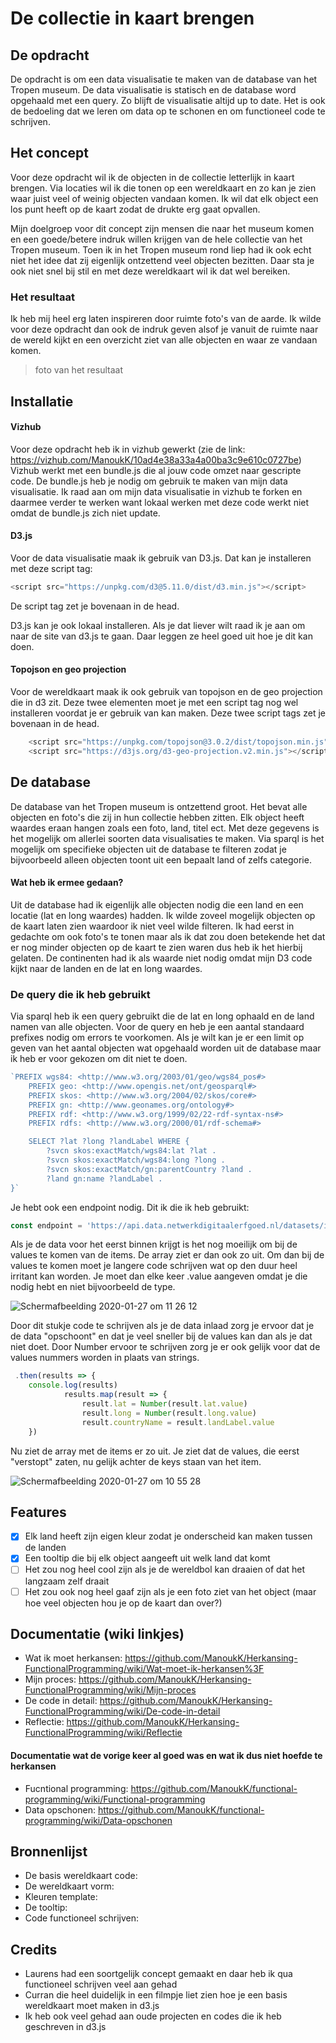 # De collectie in kaart brengen

## De opdracht
De opdracht is om een data visualisatie te maken van de database van het Tropen museum. De data visualisatie is statisch en de database word opgehaald met een query. Zo blijft de visualisatie altijd up to date. Het is ook de bedoeling dat we leren om data op te schonen en om functioneel code te schrijven. 

## Het concept 
Voor deze opdracht wil ik de objecten in de collectie letterlijk in kaart brengen. Via locaties wil ik die tonen op een wereldkaart en zo kan je zien waar juist veel of weinig objecten vandaan komen. Ik wil dat elk object een los punt heeft op de kaart zodat de drukte erg gaat opvallen. 

Mijn doelgroep voor dit concept zijn mensen die naar het museum komen en een goede/betere indruk willen krijgen van de hele collectie van het Tropen museum. Toen ik in het Tropen museum rond liep had ik ook echt niet het idee dat zij eigenlijk ontzettend veel objecten bezitten. Daar sta je ook niet snel bij stil en met deze wereldkaart wil ik dat wel bereiken. 

### Het resultaat
Ik heb mij heel erg laten inspireren door ruimte foto's van de aarde. Ik wilde voor deze opdracht dan ook de indruk geven alsof je vanuit de ruimte naar de wereld kijkt en een overzicht ziet van alle objecten en waar ze vandaan komen. 

> foto van het resultaat

## Installatie

#### Vizhub
Voor deze opdracht heb ik in vizhub gewerkt (zie de link: https://vizhub.com/ManoukK/10ad4e38a33a4a00ba3c9e610c0727be) Vizhub werkt met een bundle.js die al jouw code omzet naar gescripte code. De bundle.js heb je nodig om gebruik te maken van mijn data visualisatie. Ik raad aan om mijn data visualisatie in vizhub te forken en daarmee verder te werken want lokaal werken met deze code werkt niet omdat de bundle.js zich niet update. 

#### D3.js
Voor de data visualisatie maak ik gebruik van D3.js. Dat kan je installeren met deze script tag:
```js
<script src="https://unpkg.com/d3@5.11.0/dist/d3.min.js"></script>
```
De script tag zet je bovenaan in de head. 

D3.js kan je ook lokaal installeren. Als je dat liever wilt raad ik je aan om naar de site van d3.js te gaan. Daar leggen ze heel goed uit hoe je dit kan doen. 

#### Topojson en geo projection
Voor de wereldkaart maak ik ook gebruik van topojson en de geo projection die in d3 zit. Deze twee elementen moet je met een script tag nog wel installeren voordat je er gebruik van kan maken. Deze twee script tags zet je bovenaan in de head. 
```js
    <script src="https://unpkg.com/topojson@3.0.2/dist/topojson.min.js"></script>
    <script src="https://d3js.org/d3-geo-projection.v2.min.js"></script>
```

## De database
De database van het Tropen museum is ontzettend groot. Het bevat alle objecten en foto's die zij in hun collectie hebben zitten. Elk object heeft waardes eraan hangen zoals een foto, land, titel ect. Met deze gegevens is het mogelijk om allerlei soorten data visualisaties te maken. Via sparql is het mogelijk om specifieke objecten uit de database te filteren zodat je bijvoorbeeld alleen objecten toont uit een bepaalt land of zelfs categorie. 

#### Wat heb ik ermee gedaan?
Uit de database had ik eigenlijk alle objecten nodig die een land en een locatie (lat en long waardes) hadden. Ik wilde zoveel mogelijk objecten op de kaart laten zien waardoor ik niet veel wilde filteren. Ik had eerst in gedachte om ook foto's te tonen maar als ik dat zou doen betekende het dat er nog minder objecten op de kaart te zien waren dus heb ik het hierbij gelaten. De continenten had ik als waarde niet nodig omdat mijn D3 code kijkt naar de landen en de lat en long waardes. 

### De query die ik heb gebruikt
Via sparql heb ik een query gebruikt die de lat en long ophaald en de land namen van alle objecten. Voor de query en heb je een aantal standaard prefixes nodig om errors te voorkomen. Als je wilt kan je er een limit op geven van het aantal objecten wat opgehaald worden uit de database maar ik heb er voor gekozen om dit niet te doen. 
```js
`PREFIX wgs84: <http://www.w3.org/2003/01/geo/wgs84_pos#>
	PREFIX geo: <http://www.opengis.net/ont/geosparql#>
	PREFIX skos: <http://www.w3.org/2004/02/skos/core#>
	PREFIX gn: <http://www.geonames.org/ontology#>
	PREFIX rdf: <http://www.w3.org/1999/02/22-rdf-syntax-ns#>
	PREFIX rdfs: <http://www.w3.org/2000/01/rdf-schema#>

	SELECT ?lat ?long ?landLabel WHERE {
 		?svcn skos:exactMatch/wgs84:lat ?lat .
 		?svcn skos:exactMatch/wgs84:long ?long .
 		?svcn skos:exactMatch/gn:parentCountry ?land .
 		?land gn:name ?landLabel .
}`
```

Je hebt ook een endpoint nodig. Dit ik die ik heb gebruikt: 
```js
const endpoint = 'https://api.data.netwerkdigitaalerfgoed.nl/datasets/ivo/NMVW/services/NMVW-13/sparql'
```

Als je de data voor het eerst binnen krijgt is het nog moeilijk om bij de values te komen van de items. De array ziet er dan ook zo uit. Om dan bij de values te komen moet je langere code schrijven wat op den duur heel irritant kan worden. Je moet dan elke keer .value aangeven omdat je die nodig hebt en niet bijvoorbeeld de type. 

![Schermafbeelding 2020-01-27 om 11 26 12](https://user-images.githubusercontent.com/45541885/73269013-48e81000-41dc-11ea-886b-457d11d16688.png)

Door dit stukje code te schrijven als je de data inlaad zorg je ervoor dat je de data "opschoont" en dat je veel sneller bij de values kan dan als je dat niet doet. Door Number ervoor te schrijven zorg je er ook gelijk voor dat de values nummers worden in plaats van strings. 
```js
 .then(results => {
    console.log(results)
    		results.map(result => {
    			result.lat = Number(result.lat.value)
    			result.long = Number(result.long.value)
    			result.countryName = result.landLabel.value
    }) 
```

Nu ziet de array met de items er zo uit. Je ziet dat de values, die eerst "verstopt" zaten, nu gelijk achter de keys staan van het item. 

![Schermafbeelding 2020-01-27 om 10 55 28](https://user-images.githubusercontent.com/45541885/73269587-65387c80-41dd-11ea-98ba-88768d273ccc.png)

## Features 
- [x] Elk land heeft zijn eigen kleur zodat je onderscheid kan maken tussen de landen
- [x] Een tooltip die bij elk object aangeeft uit welk land dat komt
- [ ] Het zou nog heel cool zijn als je de wereldbol kan draaien of dat het langzaam zelf draait 
- [ ] Het zou ook nog heel gaaf zijn als je een foto ziet van het object (maar hoe veel objecten hou je op de kaart dan over?)

## Documentatie (wiki linkjes) 
- Wat ik moet herkansen: https://github.com/ManoukK/Herkansing-FunctionalProgramming/wiki/Wat-moet-ik-herkansen%3F
- Mijn proces: https://github.com/ManoukK/Herkansing-FunctionalProgramming/wiki/Mijn-proces
- De code in detail: https://github.com/ManoukK/Herkansing-FunctionalProgramming/wiki/De-code-in-detail
- Reflectie: https://github.com/ManoukK/Herkansing-FunctionalProgramming/wiki/Reflectie

#### Documentatie wat de vorige keer al goed was en wat ik dus niet hoefde te herkansen 
- Fucntional programming: https://github.com/ManoukK/functional-programming/wiki/Functional-programming
- Data opschonen: https://github.com/ManoukK/functional-programming/wiki/Data-opschonen

## Bronnenlijst 
- De basis wereldkaart code: 
- De wereldkaart vorm:
- Kleuren template:
- De tooltip:
- Code functioneel schrijven: 

## Credits 
- Laurens had een soortgelijk concept gemaakt en daar heb ik qua functioneel schrijven veel aan gehad 
- Curran die heel duidelijk in een filmpje liet zien hoe je een basis wereldkaart moet maken in d3.js
- Ik heb ook veel gehad aan oude projecten en codes die ik heb geschreven in d3.js 
